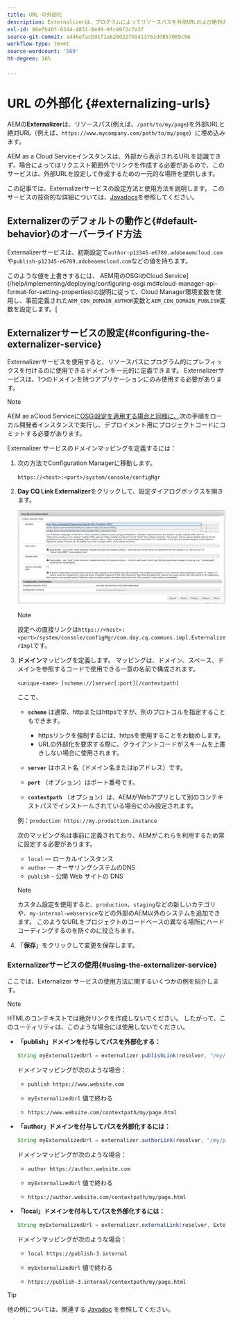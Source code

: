 ```yaml
---
title: URL の外部化
description: Externalizerは、プログラムによってリソースパスを外部URLおよび絶対URLに変換できるOSGiサービスです。
exl-id: 06efb40f-6344-4831-8ed9-9fc49f2c7a3f
source-git-commit: a446efacb91f1a620d227b9413761dd857089c96
workflow-type: tm+mt
source-wordcount: '569'
ht-degree: 16%

---
```


# URL の外部化 {#externalizing-urls}

AEMの&#x200B;**Externalizer**&#x200B;は、リソースパス(例えば、`/path/to/my/page`)を外部URLと絶対URL（例えば、`https://www.mycompany.com/path/to/my/page`）に埋め込みます。

AEM as a Cloud Serviceインスタンスは、外部から表示されるURLを認識できず、場合によってはリクエスト範囲外でリンクを作成する必要があるので、このサービスは、外部URLを設定して作成するための一元的な場所を提供します。

この記事では、Externalizerサービスの設定方法と使用方法を説明します。 このサービスの技術的な詳細については、[Javadocs](https://docs.adobe.com/content/help/en/experience-manager-cloud-service-javadoc/com/day/cq/commons/Externalizer.html)を参照してください。

## Externalizerのデフォルトの動作と{#default-behavior}のオーバーライド方法

Externalizerサービスは、初期設定で`author-p12345-e6789.adobeaemcloud.com`や`publish-p12345-e6789.adobeaemcloud.com`などの値を持ちます。

このような値を上書きするには、 AEM用のOSGiのCloud Service](/help/implementing/deploying/configuring-osgi.md#cloud-manager-api-format-for-setting-properties)の説明に従って、Cloud Manager環境変数を使用し、事前定義された`AEM_CDN_DOMAIN_AUTHOR`変数と`AEM_CDN_DOMAIN_PUBLISH`変数を設定します。[

## Externalizerサービスの設定{#configuring-the-externalizer-service}

Externalizerサービスを使用すると、リソースパスにプログラム的にプレフィックスを付けるのに使用できるドメインを一元的に定義できます。 Externalizerサービスは、1つのドメインを持つアプリケーションにのみ使用する必要があります。

>[!NOTE]
>
>AEM as aCloud Serviceに[OSGi設定を適用する場合と同様に、](/help/implementing/deploying/overview.md#osgi-configuration)次の手順をローカル開発者インスタンスで実行し、デプロイメント用にプロジェクトコードにコミットする必要があります。

Externalizer サービスのドメインマッピングを定義するには：

1. 次の方法でConfiguration Managerに移動します。

   `https://<host>:<port>/system/console/configMgr`

1. **Day CQ Link Externalizer**&#x200B;をクリックして、設定ダイアログボックスを開きます。

   ![Externalizer OSGiの設定](./assets/externalizer-osgi.png)

   >[!NOTE]
   >
   >設定への直接リンクは`https://<host>:<port>/system/console/configMgr/com.day.cq.commons.impl.ExternalizerImpl`です。

1. **ドメイン**&#x200B;マッピングを定義します。 マッピングは、ドメイン、スペース、ドメインを参照するコードで使用できる一意の名前で構成されます。

   `<unique-name> [scheme://]server[:port][/contextpath]`

   ここで、

   * **`scheme`** は通常、httpまたはhttpsですが、別のプロトコルを指定することもできます。

      * httpsリンクを強制するには、httpsを使用することをお勧めします。
      * URLの外部化を要求する際に、クライアントコードがスキームを上書きしない場合に使用されます。
   * **`server`** はホスト名（ドメイン名またはipアドレス）です。
   * **`port`** （オプション）はポート番号です。
   * **`contextpath`** （オプション）は、AEMがWebアプリとして別のコンテキストパスでインストールされている場合にのみ設定されます。

   例：`production https://my.production.instance`

   次のマッピング名は事前に定義されており、AEMがこれらを利用するため常に設定する必要があります。

   * `local`  — ローカルインスタンス
   * `author`  — オーサリングシステムのDNS
   * `publish` - 公開 Web サイトの DNS

   >[!NOTE]
   >
   >カスタム設定を使用すると、`production`、`staging`などの新しいカテゴリや、`my-internal-webservice`などの外部のAEM以外のシステムを追加できます。 このようなURLをプロジェクトのコードベースの異なる場所にハードコーディングするのを防ぐのに役立ちます。

1. 「**保存**」をクリックして変更を保存します。

### Externalizerサービスの使用{#using-the-externalizer-service}

ここでは、Externalizer サービスの使用方法に関するいくつかの例を紹介します。

>[!NOTE]
>
>HTMLのコンテキストでは絶対リンクを作成しないでください。 したがって、このユーティリティは、このような場合には使用しないでください。

* **「publish」ドメインを付与してパスを外部化する：**

   ```java
   String myExternalizedUrl = externalizer.publishLink(resolver, "/my/page") + ".html";
   ```

   ドメインマッピングが次のような場合：

   * `publish https://www.website.com`

   * `myExternalizedUrl` 値で終わる

   * `https://www.website.com/contextpath/my/page.html`

* **「author」ドメインを付与してパスを外部化するには：**

   ```java
   String myExternalizedUrl = externalizer.authorLink(resolver, "/my/page") + ".html";
   ```

   ドメインマッピングが次のような場合：

   * `author https://author.website.com`

   * `myExternalizedUrl` 値で終わる

   * `https://author.website.com/contextpath/my/page.html`

* **「local」ドメインを付与してパスを外部化するには：**

   ```java
   String myExternalizedUrl = externalizer.externalLink(resolver, Externalizer.LOCAL, "/my/page") + ".html";
   ```

   ドメインマッピングが次のような場合：

   * `local https://publish-3.internal`

   * `myExternalizedUrl` 値で終わる

   * `https://publish-3.internal/contextpath/my/page.html`

>[!TIP]
>
>他の例については、関連する [Javadoc](https://docs.adobe.com/content/help/en/experience-manager-cloud-service-javadoc/com/day/cq/commons/Externalizer.html) を参照してください。
